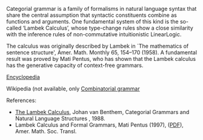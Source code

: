Categorial grammar is a family of formalisms in natural language syntax that share the central assumption 
that syntactic constituents combine as functions and arguments. 
One fundamental system of this kind is the so-called ‘Lambek Calculus’, 
whose type-change rules show a close similarity with the inference rules of non-commutative intuitionistic LinearLogic.

The calculus was originally described by Lambek in `The mathematics of sentence structure', Amer. Math. Monthly 65, 154–170 (1958).
A fundamental result was proved by Mati Pentus, who has shown that the Lambek calculus has the generative capacity of context-free grammars.

[Encyclopedia](https://github.com/ProofSystem/Encyclopedia/blob/master/Source/mainmatter/LambekCalc.tex)

Wikipedia (not available, only [Combinatorial grammar](https://en.wikipedia.org/wiki/Categorial_grammar)

References:
* [The Lambek Calculus](https://link.springer.com/chapter/10.1007/978-94-015-6878-4_3), Johan van Benthem,
  Categorial Grammars and Natural Language Structures , 1988.
* Lambek Calculus and Formal Grammars, Mati Pentus (1997), ([PDF](https://www.researchgate.net/publication/2380958_Lambek_Calculus_and_Formal_Grammars)), Amer. Math. Soc. Transl. 
